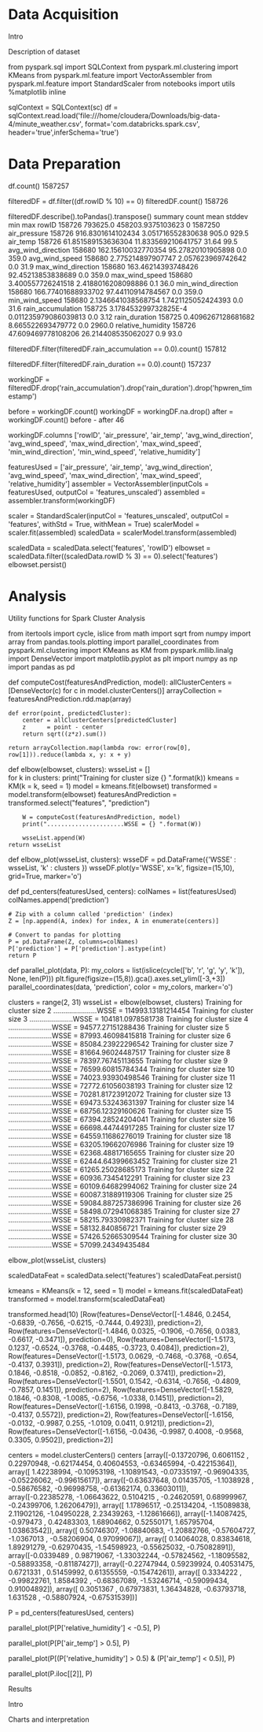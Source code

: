 # Data Acquisition

Intro

Description of dataset

from pyspark.sql import SQLContext
from pyspark.ml.clustering import KMeans
from pyspark.ml.feature import VectorAssembler
from pyspark.ml.feature import StandardScaler
from notebooks import utils
%matplotlib inline


sqlContext = SQLContext(sc)
df = sqlContext.read.load('file:///home/cloudera/Downloads/big-data-4/minute_weather.csv', 
                          format='com.databricks.spark.csv', 
                          header='true',inferSchema='true')
                          

# Data Preparation

df.count()
1587257


filteredDF = df.filter((df.rowID % 10) == 0)
filteredDF.count()
158726


filteredDF.describe().toPandas().transpose()
summary	count	mean	stddev	min	max
rowID	158726	793625.0	458203.9375103623	0	1587250
air_pressure	158726	916.8301614102434	3.051716552830638	905.0	929.5
air_temp	158726	61.851589153636304	11.833569210641757	31.64	99.5
avg_wind_direction	158680	162.15610032770354	95.27820101905898	0.0	359.0
avg_wind_speed	158680	2.775214897907747	2.057623969742642	0.0	31.9
max_wind_direction	158680	163.46214393748426	92.45213853838689	0.0	359.0
max_wind_speed	158680	3.400557726241518	2.4188016208098886	0.1	36.0
min_wind_direction	158680	166.77401688933702	97.44110914784567	0.0	359.0
min_wind_speed	158680	2.1346641038568754	1.7421125052424393	0.0	31.6
rain_accumulation	158725	3.178453299732825E-4	0.011235979086039813	0.0	3.12
rain_duration	158725	0.4096267128681682	8.665522693479772	0.0	2960.0
relative_humidity	158726	47.609469778108206	26.214408535062027	0.9	93.0


filteredDF.filter(filteredDF.rain_accumulation == 0.0).count()
157812


filteredDF.filter(filteredDF.rain_duration == 0.0).count()
157237


workingDF = filteredDF.drop('rain_accumulation').drop('rain_duration').drop('hpwren_timestamp')


before = workingDF.count()
workingDF = workingDF.na.drop()
after = workingDF.count()
before - after
46


workingDF.columns
['rowID',
 'air_pressure',
 'air_temp',
 'avg_wind_direction',
 'avg_wind_speed',
 'max_wind_direction',
 'max_wind_speed',
 'min_wind_direction',
 'min_wind_speed',
 'relative_humidity']
 
 
 featuresUsed = ['air_pressure',
 'air_temp',
 'avg_wind_direction',
 'avg_wind_speed',
 'max_wind_direction',
 'max_wind_speed',
 'relative_humidity']
assembler = VectorAssembler(inputCols = featuresUsed, outputCol = 'features_unscaled')
assembled = assembler.transform(workingDF)


scaler = StandardScaler(inputCol = 'features_unscaled', outputCol = 'features', withStd = True, withMean = True)
scalerModel = scaler.fit(assembled)
scaledData = scalerModel.transform(assembled)


scaledData = scaledData.select('features', 'rowID')
elbowset = scaledData.filter((scaledData.rowID % 3) == 0).select('features')
elbowset.persist()


# Analysis


Utility functions for Spark Cluster Analysis

from itertools import cycle, islice
from math import sqrt
from numpy import array
from pandas.tools.plotting import parallel_coordinates
from pyspark.ml.clustering import KMeans as KM
from pyspark.mllib.linalg import DenseVector
import matplotlib.pyplot as plt
import numpy as np
import pandas as pd

def computeCost(featuresAndPrediction, model):
    allClusterCenters = [DenseVector(c) for c in model.clusterCenters()]
    arrayCollection   = featuresAndPrediction.rdd.map(array)

    def error(point, predictedCluster):
        center = allClusterCenters[predictedCluster]
        z      = point - center
        return sqrt((z*z).sum())
    
    return arrayCollection.map(lambda row: error(row[0], row[1])).reduce(lambda x, y: x + y)


def elbow(elbowset, clusters):
	wsseList = []	
	for k in clusters:
		print("Training for cluster size {} ".format(k))
		kmeans = KM(k = k, seed = 1)
		model = kmeans.fit(elbowset)
		transformed = model.transform(elbowset)
		featuresAndPrediction = transformed.select("features", "prediction")

		W = computeCost(featuresAndPrediction, model)
		print("......................WSSE = {} ".format(W))

		wsseList.append(W)
	return wsseList

def elbow_plot(wsseList, clusters):
	wsseDF = pd.DataFrame({'WSSE' : wsseList, 'k' : clusters })
	wsseDF.plot(y='WSSE', x='k', figsize=(15,10), grid=True, marker='o')

def pd_centers(featuresUsed, centers):
	colNames = list(featuresUsed)
	colNames.append('prediction')

	# Zip with a column called 'prediction' (index)
	Z = [np.append(A, index) for index, A in enumerate(centers)]

	# Convert to pandas for plotting
	P = pd.DataFrame(Z, columns=colNames)
	P['prediction'] = P['prediction'].astype(int)
	return P

def parallel_plot(data, P):
	my_colors = list(islice(cycle(['b', 'r', 'g', 'y', 'k']), None, len(P)))
	plt.figure(figsize=(15,8)).gca().axes.set_ylim([-3,+3])
	parallel_coordinates(data, 'prediction', color = my_colors, marker='o')
  
  
  
  
  
clusters = range(2, 31)
wsseList = elbow(elbowset, clusters)
Training for cluster size 2 
......................WSSE = 114993.13181214454 
Training for cluster size 3 
......................WSSE = 104181.0978581738 
Training for cluster size 4 
......................WSSE = 94577.27151288436 
Training for cluster size 5 
......................WSSE = 87993.46098415818 
Training for cluster size 6 
......................WSSE = 85084.23922296542 
Training for cluster size 7 
......................WSSE = 81664.96024487517 
Training for cluster size 8 
......................WSSE = 78397.76745113655 
Training for cluster size 9 
......................WSSE = 76599.60815784344 
Training for cluster size 10 
......................WSSE = 74023.93930498546 
Training for cluster size 11 
......................WSSE = 72772.61056038193 
Training for cluster size 12 
......................WSSE = 70281.81723912072 
Training for cluster size 13 
......................WSSE = 69473.53243631397 
Training for cluster size 14 
......................WSSE = 68756.12329160626 
Training for cluster size 15 
......................WSSE = 67394.28524204041 
Training for cluster size 16 
......................WSSE = 66698.44744917285 
Training for cluster size 17 
......................WSSE = 64559.11686276019 
Training for cluster size 18 
......................WSSE = 63205.19662076986 
Training for cluster size 19 
......................WSSE = 62368.48817165655 
Training for cluster size 20 
......................WSSE = 62444.64399663452 
Training for cluster size 21 
......................WSSE = 61265.25028685173 
Training for cluster size 22 
......................WSSE = 60936.7345412291 
Training for cluster size 23 
......................WSSE = 60109.64682994062 
Training for cluster size 24 
......................WSSE = 60087.31889119306 
Training for cluster size 25 
......................WSSE = 59084.887257386996 
Training for cluster size 26 
......................WSSE = 58498.072941068385 
Training for cluster size 27 
......................WSSE = 58215.79330982371 
Training for cluster size 28 
......................WSSE = 58132.840856721 
Training for cluster size 29 
......................WSSE = 57426.52665309544 
Training for cluster size 30 
......................WSSE = 57099.24349435484 


elbow_plot(wsseList, clusters)


scaledDataFeat = scaledData.select('features')
scaledDataFeat.persist()


kmeans = KMeans(k = 12, seed = 1)
model = kmeans.fit(scaledDataFeat)
transformed = model.transform(scaledDataFeat)


transformed.head(10)
[Row(features=DenseVector([-1.4846, 0.2454, -0.6839, -0.7656, -0.6215, -0.7444, 0.4923]), prediction=2),
 Row(features=DenseVector([-1.4846, 0.0325, -0.1906, -0.7656, 0.0383, -0.6617, -0.3471]), prediction=0),
 Row(features=DenseVector([-1.5173, 0.1237, -0.6524, -0.3768, -0.4485, -0.3723, 0.4084]), prediction=2),
 Row(features=DenseVector([-1.5173, 0.0629, -0.7468, -0.3768, -0.654, -0.4137, 0.3931]), prediction=2),
 Row(features=DenseVector([-1.5173, 0.1846, -0.8518, -0.0852, -0.8162, -0.2069, 0.3741]), prediction=2),
 Row(features=DenseVector([-1.5501, 0.1542, -0.6314, -0.7656, -0.4809, -0.7857, 0.1451]), prediction=2),
 Row(features=DenseVector([-1.5829, 0.1846, -0.8308, -1.0085, -0.6756, -1.0338, 0.1451]), prediction=2),
 Row(features=DenseVector([-1.6156, 0.1998, -0.8413, -0.3768, -0.7189, -0.4137, 0.5572]), prediction=2),
 Row(features=DenseVector([-1.6156, -0.0132, -0.9987, 0.255, -1.0109, 0.0411, 0.9121]), prediction=2),
 Row(features=DenseVector([-1.6156, -0.0436, -0.9987, 0.4008, -0.9568, 0.3305, 0.9502]), prediction=2)]
 
 
centers = model.clusterCenters()
centers
[array([-0.13720796,  0.6061152 ,  0.22970948, -0.62174454,  0.40604553, -0.63465994, -0.42215364]),
 array([ 1.42238994, -0.10953198, -1.10891543, -0.07335197, -0.96904335, -0.05226062, -0.99615617]),
 array([-0.63637648,  0.01435705, -1.1038928 , -0.58676582, -0.96998758, -0.61362174,  0.33603011]),
 array([-0.22385278, -1.06643622,  0.5104215 , -0.24620591,  0.68999967, -0.24399706,  1.26206479]),
 array([ 1.17896517, -0.25134204, -1.15089838,  2.11902126, -1.04950228,  2.23439263, -1.12861666]),
 array([-1.14087425, -0.979473  ,  0.42483303,  1.68904662,  0.52550171,  1.65795704,  1.03863542]),
 array([ 0.50746307, -1.08840683, -1.20882766, -0.57604727, -1.0367013 , -0.58206904,  0.97099067]),
 array([ 0.14064028,  0.83834618,  1.89291279, -0.62970435, -1.54598923, -0.55625032, -0.75082891]),
 array([-0.0339489 ,  0.98719067, -1.33032244, -0.57824562, -1.18095582, -0.58893358, -0.81187427]),
 array([-0.22747944,  0.59239924,  0.40531475,  0.6721331 ,  0.51459992,  0.61355559, -0.15474261]),
 array([ 0.3334222 , -0.99822761,  1.8584392 , -0.68367089, -1.53246714, -0.59099434,  0.91004892]),
 array([ 0.3051367 ,  0.67973831,  1.36434828, -0.63793718,  1.631528  , -0.58807924, -0.67531539])]


P = pd_centers(featuresUsed, centers)


parallel_plot(P[P['relative_humidity'] < -0.5], P)


parallel_plot(P[P['air_temp'] > 0.5], P)


parallel_plot(P[(P['relative_humidity'] > 0.5) & (P['air_temp'] < 0.5)], P)


parallel_plot(P.iloc[[2]], P)


Results

Intro

Charts and interpretation
